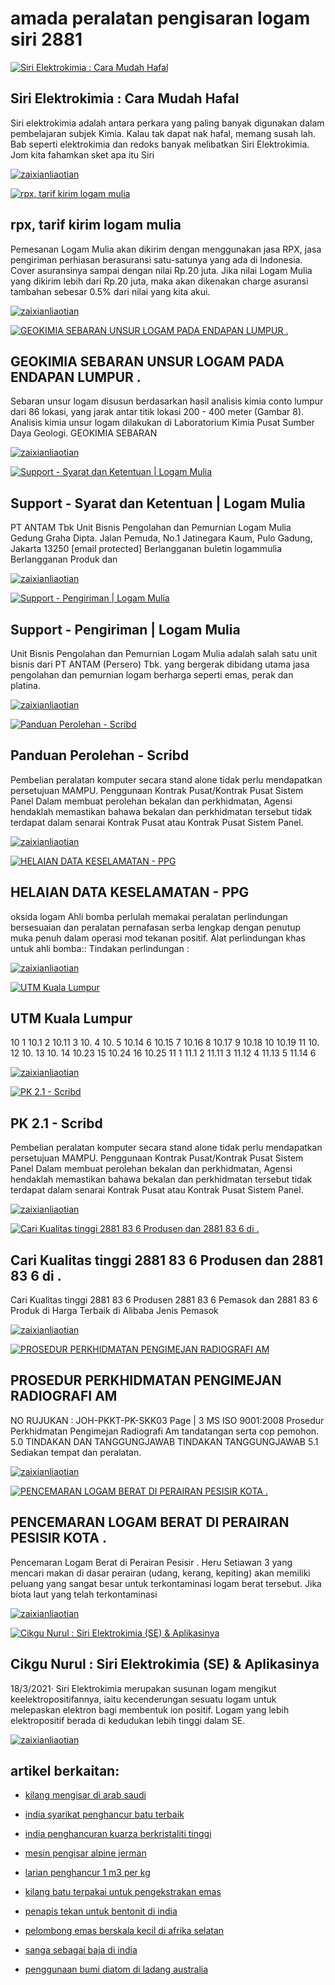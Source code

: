 # amada peralatan pengisaran logam siri 2881
<a href="https://mnn.zoosnet.net/LR/Chatpre.aspx?id=MNN94995150&p=https://topgrinding.com/" target="_blank">![Siri Elektrokimia : Cara Mudah Hafal](https://github.com/technlg/images/blob/main/33.jpg)</a>
## Siri Elektrokimia : Cara Mudah Hafal
Siri elektrokimia adalah antara perkara yang paling banyak digunakan dalam pembelajaran subjek Kimia. Kalau tak dapat nak hafal, memang susah lah. Bab seperti elektrokimia dan redoks banyak melibatkan Siri Elektrokimia. Jom kita fahamkan sket apa itu Siri
<a href="https://mnn.zoosnet.net/LR/Chatpre.aspx?id=MNN94995150&p=https://topgrinding.com/" target="_blank"><img src="https://github.com/technlg/images/raw/main/chat11.jpg" alt="zaixianliaotian"/></a><a href="//whatsapp.shibangsoft.com/WhatsApp.php" ><img src="https://github.com/technlg/images/raw/main/chat11.png" alt=""></a>
<a href="https://mnn.zoosnet.net/LR/Chatpre.aspx?id=MNN94995150&p=https://topgrinding.com/" target="_blank">![rpx, tarif kirim logam mulia](https://github.com/technlg/images/blob/main/2.jpg)</a>
## rpx, tarif kirim logam mulia
Pemesanan Logam Mulia akan dikirim dengan menggunakan jasa RPX, jasa pengiriman perhiasan berasuransi satu-satunya yang ada di Indonesia. Cover asuransinya sampai dengan nilai Rp.20 juta. Jika nilai Logam Mulia yang dikirim lebih dari Rp.20 juta, maka akan dikenakan charge asuransi tambahan sebesar 0.5% dari nilai yang kita akui.
<a href="https://mnn.zoosnet.net/LR/Chatpre.aspx?id=MNN94995150&p=https://topgrinding.com/" target="_blank"><img src="https://github.com/technlg/images/raw/main/chat11.jpg" alt="zaixianliaotian"/></a><a href="//whatsapp.shibangsoft.com/WhatsApp.php" ><img src="https://github.com/technlg/images/raw/main/chat11.png" alt=""></a>
<a href="https://mnn.zoosnet.net/LR/Chatpre.aspx?id=MNN94995150&p=https://topgrinding.com/" target="_blank">![GEOKIMIA SEBARAN UNSUR LOGAM PADA ENDAPAN LUMPUR .](https://github.com/technlg/images/blob/main/38.jpg)</a>
## GEOKIMIA SEBARAN UNSUR LOGAM PADA ENDAPAN LUMPUR .
Sebaran unsur logam disusun berdasarkan hasil analisis kimia conto lumpur dari 86 lokasi, yang jarak antar titik lokasi 200 - 400 meter (Gambar 8). Analisis kimia unsur logam dilakukan di Laboratorium Kimia Pusat Sumber Daya Geologi. GEOKIMIA SEBARAN
<a href="https://mnn.zoosnet.net/LR/Chatpre.aspx?id=MNN94995150&p=https://topgrinding.com/" target="_blank"><img src="https://github.com/technlg/images/raw/main/chat11.jpg" alt="zaixianliaotian"/></a><a href="//whatsapp.shibangsoft.com/WhatsApp.php" ><img src="https://github.com/technlg/images/raw/main/chat11.png" alt=""></a>
<a href="https://mnn.zoosnet.net/LR/Chatpre.aspx?id=MNN94995150&p=https://topgrinding.com/" target="_blank">![Support - Syarat dan Ketentuan | Logam Mulia](https://github.com/technlg/images/blob/main/23.jpg)</a>
## Support - Syarat dan Ketentuan | Logam Mulia
PT ANTAM Tbk Unit Bisnis Pengolahan dan Pemurnian Logam Mulia Gedung Graha Dipta. Jalan Pemuda, No.1 Jatinegara Kaum, Pulo Gadung, Jakarta 13250 [email protected] Berlangganan buletin logammulia Berlangganan Produk dan 
<a href="https://mnn.zoosnet.net/LR/Chatpre.aspx?id=MNN94995150&p=https://topgrinding.com/" target="_blank"><img src="https://github.com/technlg/images/raw/main/chat11.jpg" alt="zaixianliaotian"/></a><a href="//whatsapp.shibangsoft.com/WhatsApp.php" ><img src="https://github.com/technlg/images/raw/main/chat11.png" alt=""></a>
<a href="https://mnn.zoosnet.net/LR/Chatpre.aspx?id=MNN94995150&p=https://topgrinding.com/" target="_blank">![Support - Pengiriman | Logam Mulia](https://github.com/technlg/images/blob/main/40.jpg)</a>
## Support - Pengiriman | Logam Mulia
Unit Bisnis Pengolahan dan Pemurnian Logam Mulia adalah salah satu unit bisnis dari PT ANTAM (Persero) Tbk. yang bergerak dibidang utama jasa pengolahan dan pemurnian logam berharga seperti emas, perak dan platina.
<a href="https://mnn.zoosnet.net/LR/Chatpre.aspx?id=MNN94995150&p=https://topgrinding.com/" target="_blank"><img src="https://github.com/technlg/images/raw/main/chat11.jpg" alt="zaixianliaotian"/></a><a href="//whatsapp.shibangsoft.com/WhatsApp.php" ><img src="https://github.com/technlg/images/raw/main/chat11.png" alt=""></a>
<a href="https://mnn.zoosnet.net/LR/Chatpre.aspx?id=MNN94995150&p=https://topgrinding.com/" target="_blank">![Panduan Perolehan - Scribd](https://github.com/technlg/images/blob/main/48.jpg)</a>
## Panduan Perolehan - Scribd
Pembelian peralatan komputer secara stand alone tidak perlu mendapatkan persetujuan MAMPU. Penggunaan Kontrak Pusat/Kontrak Pusat Sistem Panel Dalam membuat perolehan bekalan dan perkhidmatan, Agensi hendaklah memastikan bahawa bekalan dan perkhidmatan tersebut tidak terdapat dalam senarai Kontrak Pusat atau Kontrak Pusat Sistem Panel.
<a href="https://mnn.zoosnet.net/LR/Chatpre.aspx?id=MNN94995150&p=https://topgrinding.com/" target="_blank"><img src="https://github.com/technlg/images/raw/main/chat11.jpg" alt="zaixianliaotian"/></a><a href="//whatsapp.shibangsoft.com/WhatsApp.php" ><img src="https://github.com/technlg/images/raw/main/chat11.png" alt=""></a>
<a href="https://mnn.zoosnet.net/LR/Chatpre.aspx?id=MNN94995150&p=https://topgrinding.com/" target="_blank">![HELAIAN DATA KESELAMATAN - PPG](https://github.com/technlg/images/blob/main/9.jpg)</a>
## HELAIAN DATA KESELAMATAN - PPG
oksida logam Ahli bomba perlulah memakai peralatan perlindungan bersesuaian dan peralatan pernafasan serba lengkap dengan penutup muka penuh dalam operasi mod tekanan positif. Alat perlindungan khas untuk ahli bomba:: Tindakan perlindungan :
<a href="https://mnn.zoosnet.net/LR/Chatpre.aspx?id=MNN94995150&p=https://topgrinding.com/" target="_blank"><img src="https://github.com/technlg/images/raw/main/chat11.jpg" alt="zaixianliaotian"/></a><a href="//whatsapp.shibangsoft.com/WhatsApp.php" ><img src="https://github.com/technlg/images/raw/main/chat11.png" alt=""></a>
<a href="https://mnn.zoosnet.net/LR/Chatpre.aspx?id=MNN94995150&p=https://topgrinding.com/" target="_blank">![UTM Kuala Lumpur](https://github.com/technlg/images/blob/main/26.jpg)</a>
## UTM Kuala Lumpur
10 1 10.1 2 10.11 3 10. 4 10. 5 10.14 6 10.15 7 10.16 8 10.17 9 10.18 10 10.19 11 10. 12 10. 13 10. 14 10.23 15 10.24 16 10.25 11 1 11.1 2 11.11 3 11.12 4 11.13 5 11.14 6
<a href="https://mnn.zoosnet.net/LR/Chatpre.aspx?id=MNN94995150&p=https://topgrinding.com/" target="_blank"><img src="https://github.com/technlg/images/raw/main/chat11.jpg" alt="zaixianliaotian"/></a><a href="//whatsapp.shibangsoft.com/WhatsApp.php" ><img src="https://github.com/technlg/images/raw/main/chat11.png" alt=""></a>
<a href="https://mnn.zoosnet.net/LR/Chatpre.aspx?id=MNN94995150&p=https://topgrinding.com/" target="_blank">![PK 2.1 - Scribd](https://github.com/technlg/images/blob/main/60.jpg)</a>
## PK 2.1 - Scribd
Pembelian peralatan komputer secara stand alone tidak perlu mendapatkan persetujuan MAMPU. Penggunaan Kontrak Pusat/Kontrak Pusat Sistem Panel Dalam membuat perolehan bekalan dan perkhidmatan, Agensi hendaklah memastikan bahawa bekalan dan perkhidmatan tersebut tidak terdapat dalam senarai Kontrak Pusat atau Kontrak Pusat Sistem Panel.
<a href="https://mnn.zoosnet.net/LR/Chatpre.aspx?id=MNN94995150&p=https://topgrinding.com/" target="_blank"><img src="https://github.com/technlg/images/raw/main/chat11.jpg" alt="zaixianliaotian"/></a><a href="//whatsapp.shibangsoft.com/WhatsApp.php" ><img src="https://github.com/technlg/images/raw/main/chat11.png" alt=""></a>
<a href="https://mnn.zoosnet.net/LR/Chatpre.aspx?id=MNN94995150&p=https://topgrinding.com/" target="_blank">![Cari Kualitas tinggi 2881 83 6 Produsen dan 2881 83 6 di .](https://github.com/technlg/images/blob/main/44.jpg)</a>
## Cari Kualitas tinggi 2881 83 6 Produsen dan 2881 83 6 di .
Cari Kualitas tinggi 2881 83 6 Produsen 2881 83 6 Pemasok dan 2881 83 6 Produk di Harga Terbaik di Alibaba Jenis Pemasok
<a href="https://mnn.zoosnet.net/LR/Chatpre.aspx?id=MNN94995150&p=https://topgrinding.com/" target="_blank"><img src="https://github.com/technlg/images/raw/main/chat11.jpg" alt="zaixianliaotian"/></a><a href="//whatsapp.shibangsoft.com/WhatsApp.php" ><img src="https://github.com/technlg/images/raw/main/chat11.png" alt=""></a>
<a href="https://mnn.zoosnet.net/LR/Chatpre.aspx?id=MNN94995150&p=https://topgrinding.com/" target="_blank">![PROSEDUR PERKHIDMATAN PENGIMEJAN RADIOGRAFI AM](https://github.com/technlg/images/blob/main/2.jpg)</a>
## PROSEDUR PERKHIDMATAN PENGIMEJAN RADIOGRAFI AM
NO RUJUKAN : JOH-PKKT-PK-SKK03 Page | 3 MS ISO 9001:2008 Prosedur Perkhidmatan Pengimejan Radiografi Am tandatangan serta cop pemohon. 5.0 TINDAKAN DAN TANGGUNGJAWAB TINDAKAN TANGGUNGJAWAB 5.1 Sediakan tempat dan peralatan.
<a href="https://mnn.zoosnet.net/LR/Chatpre.aspx?id=MNN94995150&p=https://topgrinding.com/" target="_blank"><img src="https://github.com/technlg/images/raw/main/chat11.jpg" alt="zaixianliaotian"/></a><a href="//whatsapp.shibangsoft.com/WhatsApp.php" ><img src="https://github.com/technlg/images/raw/main/chat11.png" alt=""></a>
<a href="https://mnn.zoosnet.net/LR/Chatpre.aspx?id=MNN94995150&p=https://topgrinding.com/" target="_blank">![PENCEMARAN LOGAM BERAT DI PERAIRAN PESISIR KOTA .](https://github.com/technlg/images/blob/main/38.jpg)</a>
## PENCEMARAN LOGAM BERAT DI PERAIRAN PESISIR KOTA .
Pencemaran Logam Berat di Perairan Pesisir . Heru Setiawan 3 yang mencari makan di dasar perairan (udang, kerang, kepiting) akan memiliki peluang yang sangat besar untuk terkontaminasi logam berat tersebut. Jika biota laut yang telah terkontaminasi
<a href="https://mnn.zoosnet.net/LR/Chatpre.aspx?id=MNN94995150&p=https://topgrinding.com/" target="_blank"><img src="https://github.com/technlg/images/raw/main/chat11.jpg" alt="zaixianliaotian"/></a><a href="//whatsapp.shibangsoft.com/WhatsApp.php" ><img src="https://github.com/technlg/images/raw/main/chat11.png" alt=""></a>
<a href="https://mnn.zoosnet.net/LR/Chatpre.aspx?id=MNN94995150&p=https://topgrinding.com/" target="_blank">![Cikgu Nurul : Siri Elektrokimia (SE) & Aplikasinya](https://github.com/technlg/images/blob/main/23.jpg)</a>
## Cikgu Nurul : Siri Elektrokimia (SE) & Aplikasinya
18/3/2021· Siri Elektrokimia merupakan susunan logam mengikut keelektropositifannya, iaitu kecenderungan sesuatu logam untuk melepaskan elektron bagi membentuk ion positif. Logam yang lebih elektropositif berada di kedudukan lebih tinggi dalam SE.
<a href="https://mnn.zoosnet.net/LR/Chatpre.aspx?id=MNN94995150&p=https://topgrinding.com/" target="_blank"><img src="https://github.com/technlg/images/raw/main/chat11.jpg" alt="zaixianliaotian"/></a><a href="//whatsapp.shibangsoft.com/WhatsApp.php" ><img src="https://github.com/technlg/images/raw/main/chat11.png" alt=""></a>
## artikel berkaitan:
* [kilang mengisar di arab saudi](kilang%20mengisar%20di%20arab%20saudi.md)
* [india syarikat penghancur batu terbaik](india%20syarikat%20penghancur%20batu%20terbaik.md)
* [india penghancuran kuarza berkristaliti tinggi](india%20penghancuran%20kuarza%20berkristaliti%20tinggi.md)
* [mesin pengisar alpine jerman](mesin%20pengisar%20alpine%20jerman.md)
* [larian penghancur 1 m3 per kg](larian%20penghancur%201%20m3%20per%20kg.md)
* [kilang batu terpakai untuk pengekstrakan emas](kilang%20batu%20terpakai%20untuk%20pengekstrakan%20emas.md)
* [penapis tekan untuk bentonit di india](penapis%20tekan%20untuk%20bentonit%20di%20india.md)
* [pelombong emas berskala kecil di afrika selatan](pelombong%20emas%20berskala%20kecil%20di%20afrika%20selatan.md)
* [sanga sebagai baja di india](sanga%20sebagai%20baja%20di%20india.md)
* [penggunaan bumi diatom di ladang australia](penggunaan%20bumi%20diatom%20di%20ladang%20australia.md)
